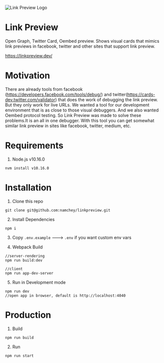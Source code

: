 ![Link Preview Logo](https://raw.githubusercontent.com/namchey/linkpreview/master/app/images/blue-logo.png)

# Link Preview

Open Graph, Twitter Card, Oembed preview. Shows visual cards that mimics link previews in facebook, twitter and other sites that support link preview.


https://linkpreview.dev/

# Motivation
 There are already tools from facebook (https://developers.facebook.com/tools/debug/) and twitter(https://cards-dev.twitter.com/validator) that does the work of debugging the link preview. But they only work for live URLs. We wanted a tool for our development environment that is as close to those visual debuggers. And we also wanted Oembed protocol testing. So Link Preview was made to solve these problems.It is an all in one debugger. With this tool you can get somewhat similar link preview in sites like facebook, twitter, medium, etc. 

# Requirements

  1. Node.js v10.16.0

  ```
  nvm install v10.16.0
  ```

# Installation

1. Clone this repo
  ````
  git clone git@github.com:namchey/linkpreview.git
  ````

2. Install Dependencies
  ````
  npm i
  ````

3. Copy `.env.example` ---> `.env` if you want custom env vars

4. Webpack Build

  ````
  //server-rendering
  npm run build:dev

  //client
  npm run app-dev-server

  ````

5. Run in Development mode
  ````
  npm run dev
  //open app in browser, default is http://localhost:4040
  ````

# Production


  1. Build
  ````
  npm run build
  ````

  2. Run
  ````
  npm run start
  ````
